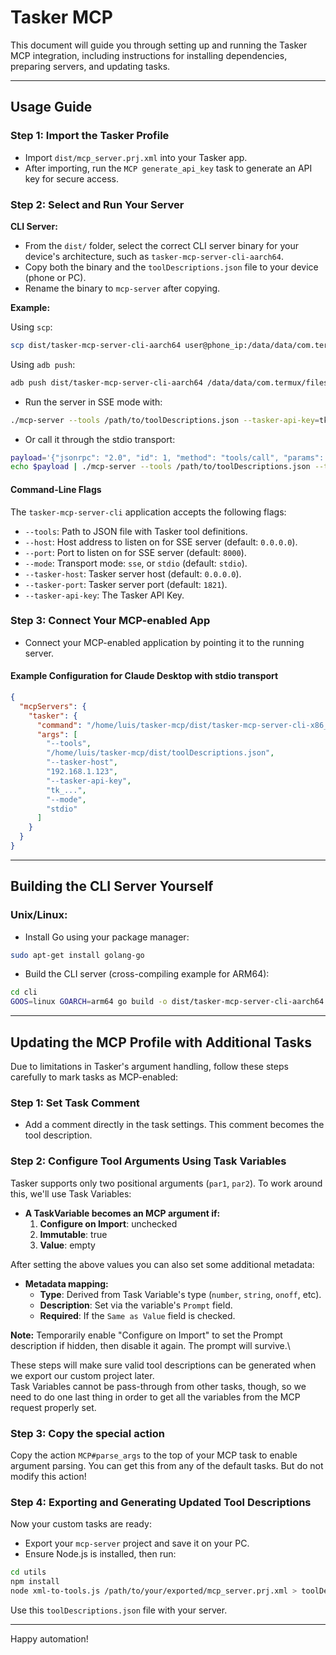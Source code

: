 # Tasker MCP

This document will guide you through setting up and running the Tasker MCP integration, including instructions for installing dependencies, preparing servers, and updating tasks.

---

## Usage Guide

### Step 1: Import the Tasker Profile

- Import `dist/mcp_server.prj.xml` into your Tasker app.
- After importing, run the `MCP generate_api_key` task to generate an API key for secure access.

### Step 2: Select and Run Your Server

**CLI Server:**

- From the `dist/` folder, select the correct CLI server binary for your device's architecture, such as `tasker-mcp-server-cli-aarch64`.
- Copy both the binary and the `toolDescriptions.json` file to your device (phone or PC).
- Rename the binary to `mcp-server` after copying.

**Example:**

Using `scp`:

```bash
scp dist/tasker-mcp-server-cli-aarch64 user@phone_ip:/data/data/com.termux/files/home/mcp-server
```

Using `adb push`:

```bash
adb push dist/tasker-mcp-server-cli-aarch64 /data/data/com.termux/files/home/mcp-server
```

- Run the server in SSE mode with:

```bash
./mcp-server --tools /path/to/toolDescriptions.json --tasker-api-key=tk_... --mode sse
```

- Or call it through the stdio transport:

```bash
payload='{"jsonrpc": "2.0", "id": 1, "method": "tools/call", "params": { "name": "tasker_flash_text", "arguments": { "text": "Hi" }  } }'
echo $payload | ./mcp-server --tools /path/to/toolDescriptions.json --tasker-api-key=tk_...
```

#### Command-Line Flags

The `tasker-mcp-server-cli` application accepts the following flags:

- `--tools`: Path to JSON file with Tasker tool definitions.
- `--host`: Host address to listen on for SSE server (default: `0.0.0.0`).
- `--port`: Port to listen on for SSE server (default: `8000`).
- `--mode`: Transport mode: `sse`, or `stdio` (default: `stdio`).
- `--tasker-host`: Tasker server host (default: `0.0.0.0`).
- `--tasker-port`: Tasker server port (default: `1821`).
- `--tasker-api-key`: The Tasker API Key.

### Step 3: Connect Your MCP-enabled App

- Connect your MCP-enabled application by pointing it to the running server.

#### Example Configuration for Claude Desktop with stdio transport

```json
{
  "mcpServers": {
    "tasker": {
      "command": "/home/luis/tasker-mcp/dist/tasker-mcp-server-cli-x86_64",
      "args": [
        "--tools",
        "/home/luis/tasker-mcp/dist/toolDescriptions.json",
        "--tasker-host",
        "192.168.1.123",
        "--tasker-api-key",
        "tk_...",
        "--mode",
        "stdio"
      ]
    }
  }
}
```

---

## Building the CLI Server Yourself

### Unix/Linux:

- Install Go using your package manager:

```bash
sudo apt-get install golang-go
```

- Build the CLI server (cross-compiling example for ARM64):

```bash
cd cli
GOOS=linux GOARCH=arm64 go build -o dist/tasker-mcp-server-cli-aarch64 main.go
```

---

## Updating the MCP Profile with Additional Tasks

Due to limitations in Tasker's argument handling, follow these steps carefully to mark tasks as MCP-enabled:

### Step 1: Set Task Comment

- Add a comment directly in the task settings. This comment becomes the tool description.

### Step 2: Configure Tool Arguments Using Task Variables

Tasker supports only two positional arguments (`par1`, `par2`). To work around this, we'll use Task Variables:

- **A TaskVariable becomes an MCP argument if:**
  1. **Configure on Import**: unchecked
  2. **Immutable**: true
  3. **Value**: empty

After setting the above values you can also set some additional metadata:&#x20;

- **Metadata mapping:**
  - **Type**: Derived from Task Variable's type (`number`, `string`, `onoff`, etc).
  - **Description**: Set via the variable's `Prompt` field.
  - **Required**: If the `Same as Value` field is checked.

**Note:** Temporarily enable "Configure on Import" to set the Prompt description if hidden, then disable it again. The prompt will survive.\


These steps will make sure valid tool descriptions can be generated when we export our custom project later.\
&#x20;Task Variables cannot be pass-through from other tasks, though, so we need to do one last thing in order to get all the variables from the MCP request properly set.

### Step 3: Copy the special action

Copy the action `MCP#parse_args` to the top of your MCP task to enable argument parsing. You can get this from any of the default tasks. But do not modify this action!

### Step 4: Exporting and Generating Updated Tool Descriptions

Now your custom tasks are ready:

- Export your `mcp-server` project and save it on your PC.
- Ensure Node.js is installed, then run:

```bash
cd utils
npm install
node xml-to-tools.js /path/to/your/exported/mcp_server.prj.xml > toolDescriptions.json
```

Use this `toolDescriptions.json` file with your server.

---

Happy automation!

